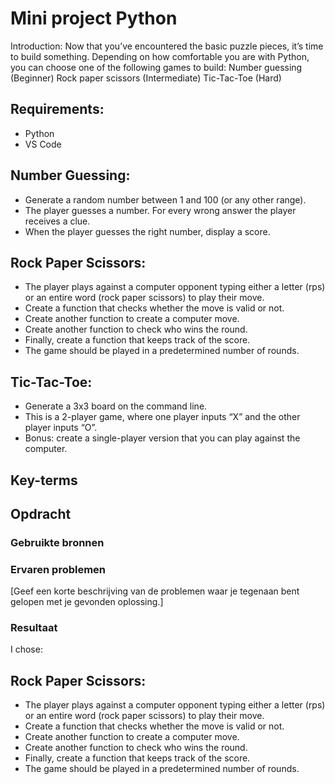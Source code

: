# Mini project Python

Introduction:
Now that you’ve encountered the basic puzzle pieces, it’s time to build something. Depending on how comfortable you are with Python, you can choose one of the following games to build:
Number guessing (Beginner)
Rock paper scissors (Intermediate)
Tic-Tac-Toe (Hard)

## Requirements:
* Python
* VS Code

## Number Guessing:
* Generate a random number between 1 and 100 (or any other range).
* The player guesses a number. For every wrong answer the player receives a clue.
* When the player guesses the right number, display a score.

## Rock Paper Scissors:
* The player plays against a computer opponent typing either a letter (rps) or an entire word (rock paper scissors) to play their move.
* Create a function that checks whether the move is valid or not.
* Create another function to create a computer move.
* Create another function to check who wins the round.
* Finally, create a function that keeps track of the score.
* The game should be played in a predetermined number of rounds.

## Tic-Tac-Toe:
* Generate a 3x3 board on the command line.
* This is a 2-player game, where one player inputs “X” and the other player inputs “O”.
* Bonus: create a single-player version that you can play against the computer.

## Key-terms


## Opdracht
### Gebruikte bronnen

### Ervaren problemen
[Geef een korte beschrijving van de problemen waar je tegenaan bent gelopen met je gevonden oplossing.]

### Resultaat

I chose:

## Rock Paper Scissors:
* The player plays against a computer opponent typing either a letter (rps) or an entire word (rock paper scissors) to play their move.
* Create a function that checks whether the move is valid or not.
* Create another function to create a computer move.
* Create another function to check who wins the round.
* Finally, create a function that keeps track of the score.
* The game should be played in a predetermined number of rounds.


